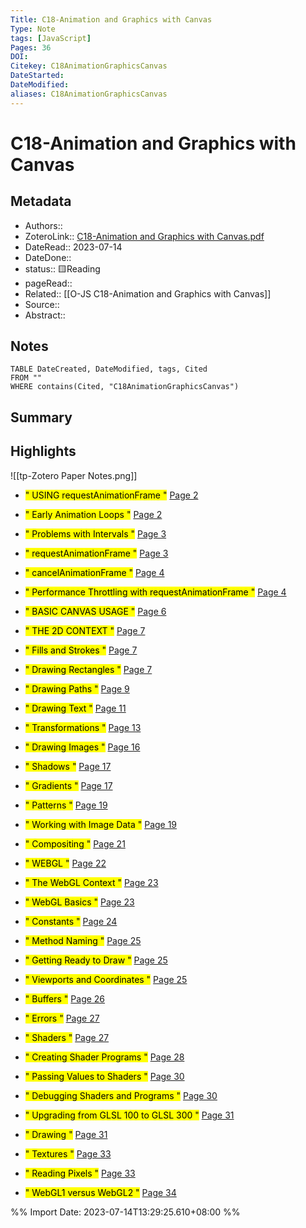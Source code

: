 ```yaml
---
Title: C18-Animation and Graphics with Canvas
Type: Note
tags: [JavaScript] 
Pages: 36
DOI: 
Citekey: C18AnimationGraphicsCanvas
DateStarted: 
DateModified: 
aliases: C18AnimationGraphicsCanvas
---
```

# C18-Animation and Graphics with Canvas
## Metadata
- Authors::  
- ZoteroLink:: [C18-Animation and Graphics with Canvas.pdf](zotero://select/library/items/R5YMAZ4G)
- DateRead:: 2023-07-14
- DateDone::
- status:: 🟨Reading
- pageRead::
- Related:: [[O-JS C18-Animation and Graphics with Canvas]]
- Source:: 
- Abstract:: 

## Notes
```dataview
TABLE DateCreated, DateModified, tags, Cited
FROM ""
WHERE contains(Cited, "C18AnimationGraphicsCanvas")
```
## Summary

## Highlights
![[tp-Zotero Paper Notes.png]]
- <mark class="hltr-gray ">" USING requestAnimationFrame "</mark> [Page 2 ]( zotero://open-pdf/library/items/R5YMAZ4G?page=2&annotation=H2XDU2HA)

- <mark class="hltr-gray ">" Early Animation Loops "</mark> [Page 2 ]( zotero://open-pdf/library/items/R5YMAZ4G?page=2&annotation=972TJCZ6)

- <mark class="hltr-gray ">" Problems with Intervals "</mark> [Page 3 ]( zotero://open-pdf/library/items/R5YMAZ4G?page=3&annotation=AJ8UGRR2)

- <mark class="hltr-gray ">" requestAnimationFrame "</mark> [Page 3 ]( zotero://open-pdf/library/items/R5YMAZ4G?page=3&annotation=RGHTDMJ4)

- <mark class="hltr-gray ">" cancelAnimationFrame "</mark> [Page 4 ]( zotero://open-pdf/library/items/R5YMAZ4G?page=4&annotation=PPB67T5C)

- <mark class="hltr-gray ">" Performance Throttling with requestAnimationFrame "</mark> [Page 4 ]( zotero://open-pdf/library/items/R5YMAZ4G?page=4&annotation=CFSEL4Z8)

- <mark class="hltr-gray ">" BASIC CANVAS USAGE "</mark> [Page 6 ]( zotero://open-pdf/library/items/R5YMAZ4G?page=6&annotation=P6RB33WK)

- <mark class="hltr-gray ">" THE 2D CONTEXT "</mark> [Page 7 ]( zotero://open-pdf/library/items/R5YMAZ4G?page=7&annotation=L7ZHYVEF)

- <mark class="hltr-gray ">" Fills and Strokes "</mark> [Page 7 ]( zotero://open-pdf/library/items/R5YMAZ4G?page=7&annotation=WBZU2D9R)

- <mark class="hltr-gray ">" Drawing Rectangles "</mark> [Page 7 ]( zotero://open-pdf/library/items/R5YMAZ4G?page=7&annotation=6YFR26XT)

- <mark class="hltr-gray ">" Drawing Paths "</mark> [Page 9 ]( zotero://open-pdf/library/items/R5YMAZ4G?page=9&annotation=AFHKD95I)

- <mark class="hltr-gray ">" Drawing Text "</mark> [Page 11 ]( zotero://open-pdf/library/items/R5YMAZ4G?page=11&annotation=6XJ6HCRB)

- <mark class="hltr-gray ">" Transformations "</mark> [Page 13 ]( zotero://open-pdf/library/items/R5YMAZ4G?page=13&annotation=WAI68RZ6)

- <mark class="hltr-gray ">" Drawing Images "</mark> [Page 16 ]( zotero://open-pdf/library/items/R5YMAZ4G?page=16&annotation=GZ84CMQU)

- <mark class="hltr-gray ">" Shadows "</mark> [Page 17 ]( zotero://open-pdf/library/items/R5YMAZ4G?page=17&annotation=L345676J)

- <mark class="hltr-gray ">" Gradients "</mark> [Page 17 ]( zotero://open-pdf/library/items/R5YMAZ4G?page=17&annotation=L73NBL9M)

- <mark class="hltr-gray ">" Patterns "</mark> [Page 19 ]( zotero://open-pdf/library/items/R5YMAZ4G?page=19&annotation=7S83FVSG)

- <mark class="hltr-gray ">" Working with Image Data "</mark> [Page 19 ]( zotero://open-pdf/library/items/R5YMAZ4G?page=19&annotation=UQP4R9DZ)

- <mark class="hltr-gray ">" Compositing "</mark> [Page 21 ]( zotero://open-pdf/library/items/R5YMAZ4G?page=21&annotation=T4MBEBWZ)

- <mark class="hltr-gray ">" WEBGL "</mark> [Page 22 ]( zotero://open-pdf/library/items/R5YMAZ4G?page=22&annotation=HZFW8PVC)

- <mark class="hltr-gray ">" The WebGL Context "</mark> [Page 23 ]( zotero://open-pdf/library/items/R5YMAZ4G?page=23&annotation=MQDI6ZUQ)

- <mark class="hltr-gray ">" WebGL Basics "</mark> [Page 23 ]( zotero://open-pdf/library/items/R5YMAZ4G?page=23&annotation=SKGK6MM5)

- <mark class="hltr-gray ">" Constants "</mark> [Page 24 ]( zotero://open-pdf/library/items/R5YMAZ4G?page=24&annotation=32XDGI9S)

- <mark class="hltr-gray ">" Method Naming "</mark> [Page 25 ]( zotero://open-pdf/library/items/R5YMAZ4G?page=25&annotation=DLVSVRFQ)

- <mark class="hltr-gray ">" Getting Ready to Draw "</mark> [Page 25 ]( zotero://open-pdf/library/items/R5YMAZ4G?page=25&annotation=2T7DQ3MY)

- <mark class="hltr-gray ">" Viewports and Coordinates "</mark> [Page 25 ]( zotero://open-pdf/library/items/R5YMAZ4G?page=25&annotation=Y66DZJJ4)

- <mark class="hltr-gray ">" Buffers "</mark> [Page 26 ]( zotero://open-pdf/library/items/R5YMAZ4G?page=26&annotation=PHN8P7GK)

- <mark class="hltr-gray ">" Errors "</mark> [Page 27 ]( zotero://open-pdf/library/items/R5YMAZ4G?page=27&annotation=FLUU7U35)

- <mark class="hltr-gray ">" Shaders "</mark> [Page 27 ]( zotero://open-pdf/library/items/R5YMAZ4G?page=27&annotation=KIAY36SI)

- <mark class="hltr-gray ">" Creating Shader Programs "</mark> [Page 28 ]( zotero://open-pdf/library/items/R5YMAZ4G?page=28&annotation=I6EHG49Z)

- <mark class="hltr-gray ">" Passing Values to Shaders "</mark> [Page 30 ]( zotero://open-pdf/library/items/R5YMAZ4G?page=30&annotation=H54MJEZC)

- <mark class="hltr-gray ">" Debugging Shaders and Programs "</mark> [Page 30 ]( zotero://open-pdf/library/items/R5YMAZ4G?page=30&annotation=297MNYSA)

- <mark class="hltr-gray ">" Upgrading from GLSL 100 to GLSL 300 "</mark> [Page 31 ]( zotero://open-pdf/library/items/R5YMAZ4G?page=31&annotation=BMMZKDCH)

- <mark class="hltr-gray ">" Drawing "</mark> [Page 31 ]( zotero://open-pdf/library/items/R5YMAZ4G?page=31&annotation=DDWPGY36)

- <mark class="hltr-gray ">" Textures "</mark> [Page 33 ]( zotero://open-pdf/library/items/R5YMAZ4G?page=33&annotation=XTMJMU67)

- <mark class="hltr-gray ">" Reading Pixels "</mark> [Page 33 ]( zotero://open-pdf/library/items/R5YMAZ4G?page=33&annotation=TM2IUIB6)

- <mark class="hltr-gray ">" WebGL1 versus WebGL2 "</mark> [Page 34 ]( zotero://open-pdf/library/items/R5YMAZ4G?page=34&annotation=2PRV5G9Y)



%% Import Date: 2023-07-14T13:29:25.610+08:00 %%
